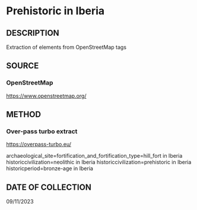# Prehistoric in Iberia

## DESCRIPTION
Extraction of elements from OpenStreetMap tags

## SOURCE 
### OpenStreetMap
https://www.openstreetmap.org/

## METHOD
### Over-pass turbo extract
https://overpass-turbo.eu/

archaeological_site=fortification_and_fortification_type=hill_fort in Iberia
historiccivilization=neolithic in Iberia
historiccivilization=prehistoric in Iberia
historicperiod=bronze-age in Iberia

## DATE OF COLLECTION
09/11/2023
